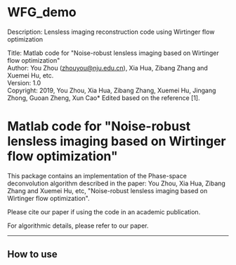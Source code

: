 # WFG_demo
Description: Lensless imaging reconstruction code using Wirtinger flow optimization <br>

Title: Matlab code for "Noise-robust lensless imaging based on Wirtinger flow optimization" <br>
Author: You Zhou (zhouyou@nju.edu.cn), Xia Hua, Zibang Zhang and Xuemei Hu, etc. <br>
Version: 1.0 <br>
Copyright: 2019, You Zhou, Xia Hua, Zibang Zhang, Xuemei Hu, Jingang Zhong, Guoan Zheng, Xun Cao* 
Edited based on the reference [1]. <br>

# Matlab code for "Noise-robust lensless imaging based on Wirtinger flow optimization"
This package contains an implementation of the Phase-space deconvolution algorithm described in 
the paper: You Zhou, Xia Hua, Zibang Zhang and Xuemei Hu, etc, "Noise-robust lensless imaging 
based on Wirtinger flow optimization". <br>

Please cite our paper if using the code in an academic publication. <br>

For algorithmic details, please refer to our paper. <br>

---
## How to use
